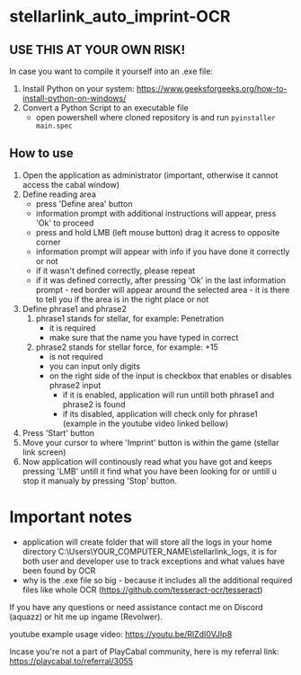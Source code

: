 # stellarlink_auto_imprint-OCR

## USE THIS AT YOUR OWN RISK!

In case you want to compile it yourself into an .exe file:
 1. Install Python on your system: https://www.geeksforgeeks.org/how-to-install-python-on-windows/
 2. Convert a Python Script to an executable file
     - open powershell where cloned repository is and run `pyinstaller main.spec`


## How to use
 1. Open the application as administrator (important, otherwise it cannot access the cabal window)
 2. Define reading area
    - press 'Define area' button
    - information prompt with additional instructions will appear, press 'Ok' to proceed
    - press and hold LMB (left mouse button) drag it acress to opposite corner
    - information prompt will appear with info if you have done it correctly or not
    - if it wasn't defined correctly, please repeat
    - if it was defined correctly, after pressing 'Ok' in the last information prompt - red border will appear around the selected area - it is there to tell you if the area is in the right place or not
 3. Define phrase1 and phrase2
    1. phrase1 stands for stellar, for example: Penetration
       - it is required
       - make sure that the name you have typed in correct
    2. phrase2 stands for stellar force, for example: +15
       - is not required
       - you can input only digits
       - on the right side of the input is checkbox that enables or disables phrase2 input
         - if it is enabled, application will run untill both phrase1 and phrase2 is found
         - if its disabled, application will check only for phrase1 (example in the youtube video linked bellow)
 5. Press 'Start' button
 6. Move your cursor to where 'Imprint' button is within the game (stellar link screen)
 7. Now application will continously read what you have got and keeps pressing 'LMB' untill it find what you have been looking for or untill u stop it manualy by pressing 'Stop' button.

# Important notes
- application will create folder that will store all the logs in your home directory C:\Users\YOUR_COMPUTER_NAME\stellarlink_logs, it is for both user and developer use to track exceptions and what values have been found by OCR
- why is the .exe file so big - because it includes all the additional required files like whole OCR (https://github.com/tesseract-ocr/tesseract)
 
If you have any questions or need assistance contact me on Discord (aquazz) or hit me up ingame (Revolwer).

youtube example usage video: https://youtu.be/RlZdI0VJIp8

Incase you're not a part of PlayCabal community, here is my referral link: https://playcabal.to/referral/3055
